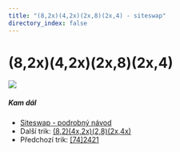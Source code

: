 ```yaml
---
title: "(8,2x)(4,2x)(2x,8)(2x,4) - siteswap"
directory_index: false
---
```


# (8,2x)(4,2x)(2x,8)(2x,4)

![](/animace/siteswap/8,2x_4,2x_2x,8_2x,4_.gif)

##### Kam dál

- [Siteswap - podrobný návod](/siteswap.html "Podrobné vysvětlení siteswapů..")
- Další trik: [(8,2)(4x,2x)(2,8)(2x,4x)](8,2_4x,2x_2,8_2x,4x_.html "Siteswap (8,2)(4x,2x)(2,8)(2x,4x)")
- Předchozí trik: [\[74\]2421](74_2421.html "Siteswap [74]2421")


